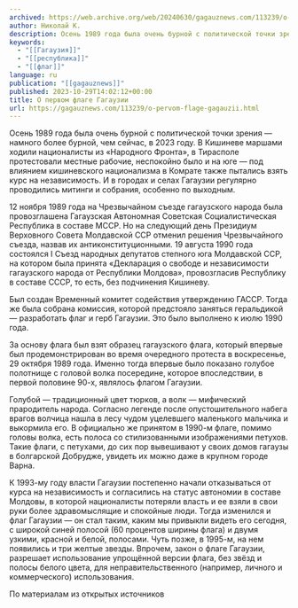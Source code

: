 ```yaml
---
archived: https://web.archive.org/web/20240630/gagauznews.com/113239/o-pervom-flage-gagauzii.html
author: Николай К.
description: Осень 1989 года была очень бурной с политической точки зрения — намного более бурной, чем сейчас, в 2023 году. В Кишиневе маршами ходили националисты из «Народного Фронта», в Тирасполе протестовали местные рабочие, неспокойно было и на юге — под влиянием кишиневского национализма в Комрате также пытались взять курс на независимость. И в городах и селах Гагаузии регулярно проводились митинги и собрания, особенно по выходным. 12 ноября 1989 года на Чрезвычайном съезде гагаузского народа была провозглашена Гагаузская Автономная Советская Социалистическая Республика в составе МССР. Но на следующий день Президиум Верховного Совета Молдавской ССР отменил решения Чрезвычайного съезда, назвав их антиконституционными. 19 […]
keywords:
  - "[[Гагаузия]]"
  - "[[республика]]"
  - "[[флаг]]"
language: ru
publication: "[[gagauznews]]"
published: 2023-10-29T14:02:12+00:00
title: О первом флаге Гагаузии
url: https://gagauznews.com/113239/o-pervom-flage-gagauzii.html
---
```


Осень 1989 года была очень бурной с политической точки зрения — намного более бурной, чем сейчас, в 2023 году. В Кишиневе маршами ходили националисты из «Народного Фронта», в Тирасполе протестовали местные рабочие, неспокойно было и на юге — под влиянием кишиневского национализма в Комрате также пытались взять курс на независимость. И в городах и селах Гагаузии регулярно проводились митинги и собрания, особенно по выходным.



12 ноября 1989 года на Чрезвычайном съезде гагаузского народа была провозглашена Гагаузская Автономная Советская Социалистическая Республика в составе МССР. Но на следующий день Президиум Верховного Совета Молдавской ССР отменил решения Чрезвычайного съезда, назвав их антиконституционными. 19 августа 1990 года состоялся I Съезд народных депутатов степного юга Молдавской ССР, на котором была принята «Декларация о свободе и независимости гагаузского народа от Республики Молдова», провозгласив Республику в составе СССР, то есть, без подчинения Кишиневу.

Был создан Временный комитет содействия утверждению ГАССР. Тогда же была собрана комиссия, которой предстояло заняться геральдикой — разработать флаг и герб Гагаузии. Это было выполнено к июлю 1990 года.



За основу флага был взят образец гагаузского флага, который впервые был продемонстрирован во время очередного протеста в воскресенье, 29 октября 1989 года. Именно тогда впервые было показано голубое полотнище с головой волка посередине, которое впоследствии, в первой половине 90-х, являлось флагом Гагаузии.



Голубой — традиционный цвет тюрков, а волк — мифический прародитель народа. Согласно легенде после опустошительного набега врагов волчица нашла в лесу чудом уцелевшего маленького мальчика и выкормила его. В официально же принятом в 1990-м флаге, помимо головы волка, есть полоса со стилизованными изображениями петухов. Такие флаги, с петухами, до сих пор вывешивают у своих домов гагаузы в болгарской Добрудже, увидеть их можно даже в крупном городе Варна.



К 1993-му году власти Гагаузии постепенно начали отказываться от курса на независимость и согласились на статус автономии в составе Молдовы, в которой националисты потеряли власть и ее взяли в свои руки более здравомыслящие и спокойные люди. Тогда изменился и флаг Гагаузии — он стал таким, каким мы привыкли видеть его сегодня, с широкой синей полосой (60 процентов ширины флага) и двумя узкими, красной и белой, полосами. Чуть позже, в 1995-м, на нем появились и три желтые звезды. Впрочем, закон о флаге Гагаузии, разрешает использование упрощённой версии флага, без звёзд и полосы белого цвета, для неправительственного (например, личного и коммерческого) использования.



По материалам из открытых источников